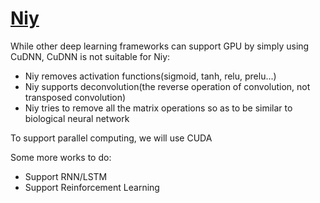 [Niy](https://github.com/microic/niy)
====

While other deep learning frameworks can support GPU by simply using CuDNN, CuDNN is not suitable for Niy:
* Niy removes activation functions(sigmoid, tanh, relu, prelu...)
* Niy supports deconvolution(the reverse operation of convolution, not transposed convolution)
* Niy tries to remove all the matrix operations so as to be similar to biological neural network


To support parallel computing, we will use CUDA

Some more works to do:
* Support RNN/LSTM
* Support Reinforcement Learning


